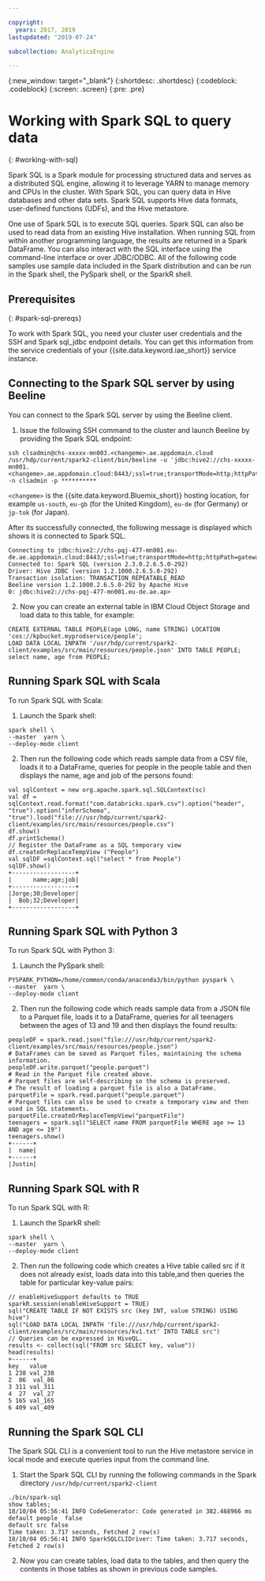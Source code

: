 ```yaml
---

copyright:
  years: 2017, 2019
lastupdated: "2019-07-24"

subcollection: AnalyticsEngine

---
```


<!-- Attribute definitions -->
{:new_window: target="_blank"}
{:shortdesc: .shortdesc}
{:codeblock: .codeblock}
{:screen: .screen}
{:pre: .pre}

# Working with Spark SQL to query data
{: #working-with-sql}

Spark SQL is a Spark module for processing structured data and serves as a distributed SQL engine, allowing it to leverage YARN to manage memory and CPUs in the cluster. With Spark SQL, you can query data in Hive databases and other data sets. Spark SQL supports Hive data formats, user-defined functions (UDFs), and the Hive metastore.

One use of Spark SQL is to execute SQL queries. Spark SQL can also be used to read data from an existing Hive installation. When running SQL from within another programming language, the results are returned in a Spark DataFrame. You can also interact with the SQL interface using the command-line interface or over JDBC/ODBC. All of the following code samples use sample data included in the Spark distribution and can be run in the Spark shell, the PySpark shell, or the SparkR shell.

## Prerequisites
{: #spark-sql-prereqs}

To work with Spark SQL, you need your cluster user credentials and the SSH and Spark sql_jdbc endpoint details. You can get this information from the service credentials of your {{site.data.keyword.iae_short}}  service instance.

## Connecting to the Spark SQL server by using Beeline

You can connect to the Spark SQL server by using the Beeline client.

1. Issue the following SSH command to the cluster and launch Beeline by providing the Spark SQL endpoint:

 ```
ssh clsadmin@chs-xxxxx-mn003.<changeme>.ae.appdomain.cloud
/usr/hdp/current/spark2-client/bin/beeline -u 'jdbc:hive2://chs-xxxxx-mn001.<changeme>.ae.appdomain.cloud:8443/;ssl=true;transportMode=http;httpPath=gateway/default/spark' -n clsadmin -p **********
 ```
`<changeme>` is the {{site.data.keyword.Bluemix_short}} hosting location, for example `us-south`, `eu-gb` (for the United Kingdom), `eu-de` (for Germany) or `jp-tok` (for Japan).

 After its successfully connected, the following message is displayed which shows it is connected to Spark SQL.

 ```
 Connecting to jdbc:hive2://chs-pqj-477-mn001.eu-de.ae.appdomain.cloud:8443/;ssl=true;transportMode=http;httpPath=gateway/default/spark
 Connected to: Spark SQL (version 2.3.0.2.6.5.0-292)
 Driver: Hive JDBC (version 1.2.1000.2.6.5.0-292)
 Transaction isolation: TRANSACTION_REPEATABLE_READ
 Beeline version 1.2.1000.2.6.5.0-292 by Apache Hive
 0: jdbc:hive2://chs-pqj-477-mn001.eu-de.ae.ap>
 ```
2. Now you can create an external table in IBM Cloud Object Storage and load data to this table, for example:

 ```
CREATE EXTERNAL TABLE PEOPLE(age LONG, name STRING) LOCATION 'cos://kpbucket.myprodservice/people';
LOAD DATA LOCAL INPATH '/usr/hdp/current/spark2-client/examples/src/main/resources/people.json' INTO TABLE PEOPLE;
select name, age from PEOPLE;
 ```

## Running Spark SQL with Scala

To run Spark SQL with Scala:

1. Launch the Spark shell:
 ```
spark shell \
 --master  yarn \
 --deploy-mode client
 ```

2. Then run the following code which reads sample data from a CSV file, loads it to a DataFrame, queries for people in the people table and then displays the name, age and job of the persons found:

 ```
 val sqlContext = new org.apache.spark.sql.SQLContext(sc)
 val df = sqlContext.read.format("com.databricks.spark.csv").option("header", "true").option("inferSchema", "true").load("file:///usr/hdp/current/spark2-client/examples/src/main/resources/people.csv")
 df.show()
 df.printSchema()
 // Register the DataFrame as a SQL temporary view
 df.createOrReplaceTempView ("People")
 val sqlDF =sqlContext.sql("select * from People")
 sqlDF.show()
 +------------------+
 |      name;age;job|
 +------------------+
 |Jorge;30;Developer|
 |  Bob;32;Developer|
 +------------------+
 ```

## Running Spark SQL with Python 3

To run Spark SQL with Python 3:

1. Launch the PySpark shell:
 ```
PYSPARK_PYTHON=/home/common/conda/anaconda3/bin/python pyspark \
 --master  yarn \
 --deploy-mode client
 ```

2. Then run the following code which reads sample data from a JSON file to a Parquet file, loads it to a DataFrame, queries for all teenagers between the ages of 13 and 19 and then displays the found results:

 ```
peopleDF = spark.read.json("file:///usr/hdp/current/spark2-client/examples/src/main/resources/people.json")
# DataFrames can be saved as Parquet files, maintaining the schema information.
peopleDF.write.parquet("people.parquet")
# Read in the Parquet file created above.
# Parquet files are self-describing so the schema is preserved.
# The result of loading a parquet file is also a DataFrame.
parquetFile = spark.read.parquet("people.parquet")
# Parquet files can also be used to create a temporary view and then used in SQL statements.
parquetFile.createOrReplaceTempView("parquetFile")
teenagers = spark.sql("SELECT name FROM parquetFile WHERE age >= 13 AND age <= 19")
teenagers.show()
+------+                                                                        
|  name|
+------+
|Justin|
 ```

## Running Spark SQL with R

To run Spark SQL with R:

1. Launch the SparkR shell:
 ```
spark shell \
 --master  yarn \
 --deploy-mode client
 ```

2. Then run the following code which creates a Hive table called src if it does not already exist, loads data into this table,and then queries the table for particular key-value pairs:

 ```
// enableHiveSupport defaults to TRUE
sparkR.session(enableHiveSupport = TRUE)
sql("CREATE TABLE IF NOT EXISTS src (key INT, value STRING) USING hive")
sql("LOAD DATA LOCAL INPATH 'file:///usr/hdp/current/spark2-client/examples/src/main/resources/kv1.txt' INTO TABLE src")
// Queries can be expressed in HiveQL.
results <- collect(sql("FROM src SELECT key, value"))
head(results)
+------+
key   value
1 238 val_238
2  86  val_86
3 311 val_311
4  27  val_27
5 165 val_165
6 409 val_409
 ```

## Running the Spark SQL CLI

The Spark SQL CLI is a convenient tool to run the Hive metastore service in local mode and execute queries input from the command line.

1. Start the Spark SQL CLI by running the following commands in the Spark directory `/usr/hdp/current/spark2-client`

 ```
./bin/spark-sql
show tables;
18/10/04 05:56:41 INFO CodeGenerator: Code generated in 382.468966 ms
default	people	false
default	src	false
Time taken: 3.717 seconds, Fetched 2 row(s)
18/10/04 05:56:41 INFO SparkSQLCLIDriver: Time taken: 3.717 seconds, Fetched 2 row(s)
 ```
2. Now you can create tables, load data to the tables, and then query the contents in those tables as shown in previous code samples.
